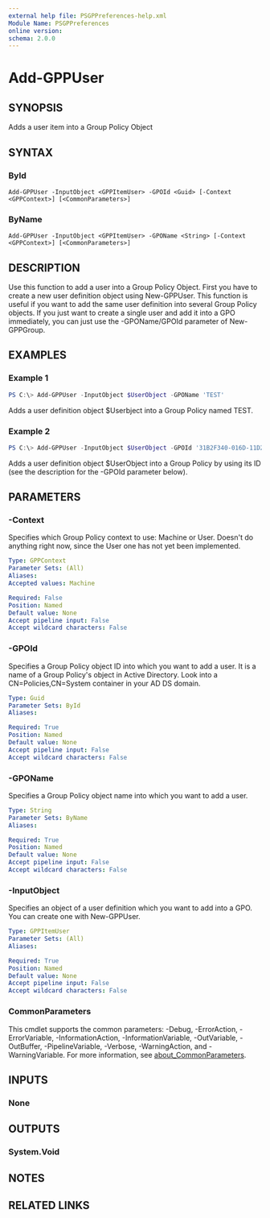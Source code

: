 ```yaml
---
external help file: PSGPPreferences-help.xml
Module Name: PSGPPreferences
online version:
schema: 2.0.0
---
```


# Add-GPPUser

## SYNOPSIS
Adds a user item into a Group Policy Object

## SYNTAX

### ById
```
Add-GPPUser -InputObject <GPPItemUser> -GPOId <Guid> [-Context <GPPContext>] [<CommonParameters>]
```

### ByName
```
Add-GPPUser -InputObject <GPPItemUser> -GPOName <String> [-Context <GPPContext>] [<CommonParameters>]
```

## DESCRIPTION
Use this function to add a user into a Group Policy Object. First you have to create a new user definition object using New-GPPUser.
This function is useful if you want to add the same user definition into several Group Policy objects. If you just want to create a single user and add it into a GPO immediately, you can just use the -GPOName/GPOId parameter of New-GPPGroup.

## EXAMPLES

### Example 1
```powershell
PS C:\> Add-GPPUser -InputObject $UserObject -GPOName 'TEST'
```

Adds a user definition object $Userbject into a Group Policy named TEST.

### Example 2
```powershell
PS C:\> Add-GPPUser -InputObject $UserObject -GPOId '31B2F340-016D-11D2-945F-00C04FB984F9'
```

Adds a user definition object $UserObject into a Group Policy by using its ID (see the description for the -GPOId parameter below).

## PARAMETERS

### -Context
Specifies which Group Policy context to use: Machine or User. Doesn't do anything right now, since the User one has not yet been implemented.

```yaml
Type: GPPContext
Parameter Sets: (All)
Aliases:
Accepted values: Machine

Required: False
Position: Named
Default value: None
Accept pipeline input: False
Accept wildcard characters: False
```

### -GPOId
Specifies a Group Policy object ID into which you want to add a user. It is a name of a Group Policy's object in Active Directory. Look into a CN=Policies,CN=System container in your AD DS domain.

```yaml
Type: Guid
Parameter Sets: ById
Aliases:

Required: True
Position: Named
Default value: None
Accept pipeline input: False
Accept wildcard characters: False
```

### -GPOName
Specifies a Group Policy object name into which you want to add a user.

```yaml
Type: String
Parameter Sets: ByName
Aliases:

Required: True
Position: Named
Default value: None
Accept pipeline input: False
Accept wildcard characters: False
```

### -InputObject
Specifies an object of a user definition which you want to add into a GPO. You can create one with New-GPPUser.

```yaml
Type: GPPItemUser
Parameter Sets: (All)
Aliases:

Required: True
Position: Named
Default value: None
Accept pipeline input: False
Accept wildcard characters: False
```

### CommonParameters
This cmdlet supports the common parameters: -Debug, -ErrorAction, -ErrorVariable, -InformationAction, -InformationVariable, -OutVariable, -OutBuffer, -PipelineVariable, -Verbose, -WarningAction, and -WarningVariable. For more information, see [about_CommonParameters](http://go.microsoft.com/fwlink/?LinkID=113216).

## INPUTS

### None

## OUTPUTS

### System.Void

## NOTES

## RELATED LINKS
